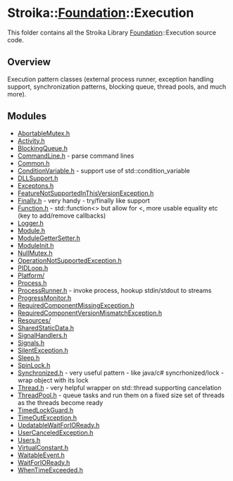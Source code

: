 # Stroika::[Foundation](../ReadMe.md)::Execution

This folder contains all the Stroika Library [Foundation](../ReadMe.md)::Execution source code.

## Overview

Execution pattern classes (external process runner, exception handling support, synchronization patterns, blocking queue, thread pools, and much more).

## Modules

- [AbortableMutex.h](AbortableMutex.h)
- [Activity.h](Activity.h)
- [BlockingQueue.h](BlockingQueue.h)
- [CommandLine.h](CommandLine.h) - parse command lines
- [Common.h](Common.h)
- [ConditionVariable.h](ConditionVariable.h) - support use of std::condition_variable
- [DLLSupport.h](DLLSupport.h)
- [Exceptons.h](Exceptons.h)
- [FeatureNotSupportedInThisVersionException.h](FeatureNotSupportedInThisVersionException.h)
- [Finally.h](Finally.h) - very handy - try/finally like support
- [Function.h](Function.h) - std::function<> but allow for \<, more usable equality etc (key to add/remove callbacks)
- [Logger.h](Logger.h)
- [Module.h](Module.h)
- [ModuleGetterSetter.h](ModuleGetterSetter.h)
- [ModuleInit.h](ModuleInit.h)
- [NullMutex.h](NullMutex.h)
- [OperationNotSupportedException.h](OperationNotSupportedException.h)
- [PIDLoop.h](PIDLoop.h)
- [Platform/](Platform/ReadMe.md)
- [Process.h](Process.h)
- [ProcessRunner.h](ProcessRunner.h) - invoke process, hookup stdin/stdout to streams
- [ProgressMonitor.h](ProgressMonitor.h)
- [RequiredComponentMissingException.h](RequiredComponentMissingException.h)
- [RequiredComponentVersionMismatchException.h](RequiredComponentVersionMismatchException.h)
- [Resources/](Resources/ReadMe.md)
- [SharedStaticData.h](SharedStaticData.h)
- [SignalHandlers.h](SignalHandlers.h)
- [Signals.h](Signals.h)
- [SilentException.h](SilentException.h)
- [Sleep.h](Sleep.h)
- [SpinLock.h](SpinLock.h)
- [Synchronized.h](Synchronized.h) - very useful pattern - like java/c# syncrhonized/lock - wrap object with its lock
- [Thread.h](Thread.h) - very helpful wrapper on std::thread supporting cancelation
- [ThreadPool.h](ThreadPool.h) - queue tasks and run them on a fixed size set of threads as the threads become ready
- [TimedLockGuard.h](TimedLockGuard.h)
- [TimeOutException.h](TimeOutException.h)
- [UpdatableWaitForIOReady.h](UpdatableWaitForIOReady.h)
- [UserCanceledException.h](UserCanceledException.h)
- [Users.h](Users.h)
- [VirtualConstant.h](VirtualConstant.h)
- [WaitableEvent.h](WaitableEvent.h)
- [WaitForIOReady.h](WaitForIOReady.h)
- [WhenTimeExceeded.h](WhenTimeExceeded.h)
